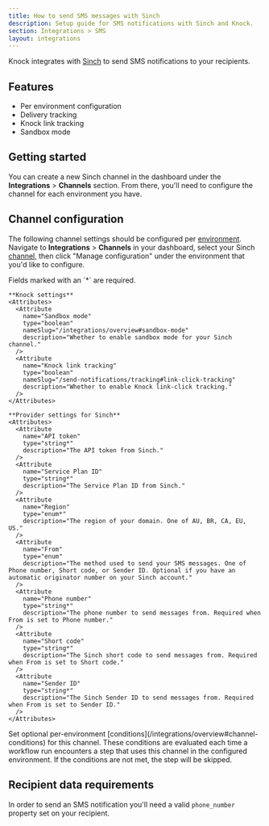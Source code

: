 ```yaml
---
title: How to send SMS messages with Sinch
description: Setup guide for SMS notifications with Sinch and Knock.
section: Integrations > SMS
layout: integrations
---
```


Knock integrates with <a href="https://sinch.com/" target="_blank">Sinch</a> to send SMS notifications to your recipients.

## Features

- Per environment configuration
- Delivery tracking
- Knock link tracking
- Sandbox mode

## Getting started

You can create a new Sinch channel in the dashboard under the **Integrations** > **Channels** section. From there, you'll need to configure the channel for each environment you have.

## Channel configuration

The following channel settings should be configured per [environment](/concepts/environments). Navigate to **Integrations** > **Channels** in your dashboard, select your Sinch [channel](/concepts/channels), then click "Manage configuration" under the environment that you'd like to configure.

<AccordionGroup>
  <Accordion title="Settings">
    Fields marked with an `*` are required.
    
    **Knock settings**
    <Attributes>
      <Attribute
        name="Sandbox mode"
        type="boolean"
        nameSlug="/integrations/overview#sandbox-mode"
        description="Whether to enable sandbox mode for your Sinch channel."
      />
      <Attribute
        name="Knock link tracking"
        type="boolean"
        nameSlug="/send-notifications/tracking#link-click-tracking"
        description="Whether to enable Knock link-click tracking."
      />
    </Attributes>

    **Provider settings for Sinch**
    <Attributes>
      <Attribute
        name="API token"
        type="string*"
        description="The API token from Sinch."
      />
      <Attribute
        name="Service Plan ID"
        type="string*"
        description="The Service Plan ID from Sinch."
      />
      <Attribute
        name="Region"
        type="enum*"
        description="The region of your domain. One of AU, BR, CA, EU, US."
      />
      <Attribute
        name="From"
        type="enum"
        description="The method used to send your SMS messages. One of Phone number, Short code, or Sender ID. Optional if you have an automatic originator number on your Sinch account."
      />
      <Attribute
        name="Phone number"
        type="string*"
        description="The phone number to send messages from. Required when From is set to Phone number."
      />
      <Attribute
        name="Short code"
        type="string*"
        description="The Sinch short code to send messages from. Required when From is set to Short code."
      />
      <Attribute
        name="Sender ID"
        type="string*"
        description="The Sinch Sender ID to send messages from. Required when From is set to Sender ID."
      />
    </Attributes>

  </Accordion>
  <Accordion title="Conditions">
    Set optional per-environment [conditions](/integrations/overview#channel-conditions) for this channel. These conditions are evaluated each time a workflow run encounters a step that uses this channel in the configured environment. If the conditions are not met, the step will be skipped.
  </Accordion>
</AccordionGroup>

## Recipient data requirements

In order to send an SMS notification you'll need a valid `phone_number` property set on your recipient.
